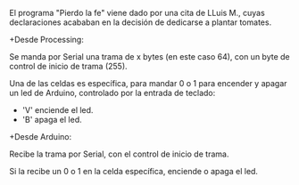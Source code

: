 

El programa "Pierdo la fe" viene dado por una cita de LLuis M., cuyas declaraciones acababan en la decisión de dedicarse a plantar tomates.

+Desde Processing:

Se manda por Serial una trama de x bytes (en este caso 64), con un byte de control de inicio de trama (255).

Una de las celdas es específica, para mandar 0 o 1 para encender y apagar un led de Arduino, controlado por la entrada de teclado:

  - 'V' enciende el led.
  - 'B' apaga el led.



+Desde Arduino:

Recibe la trama por Serial, con el control de inicio de trama.

Si la recibe un 0 o 1 en la celda específica, enciende o apaga el led.
